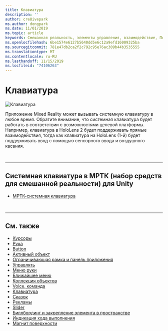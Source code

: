 ```yaml
---
title: Клавиатура
description: ''
author: cre8ivepark
ms.author: dongpark
ms.date: 11/01/2019
ms.topic: article
keywords: Смешанная реальность, элементы управления, взаимодействие, Пользовательский интерфейс, UX
ms.openlocfilehash: 6be1574e6127b5640dd5e6c12a9efd16009325ba
ms.sourcegitcommit: 781e47db2ca2f2c792c95e76ac309b44b3535555
ms.translationtype: MT
ms.contentlocale: ru-RU
ms.lasthandoff: 11/15/2019
ms.locfileid: "74106263"
---
```

# <a name="keyboard"></a>Клавиатура

![Клавиатура](images/UX/UX_Hero_Keyboard.jpg)

Приложение Mixed Reality может вызывать системную клавиатуру в любое время. Обратите внимание, что системная клавиатура будет работать в соответствии с возможностями целевой платформы. Например, клавиатура в HoloLens 2 будет поддерживать прямые взаимодействия, тогда как клавиатура на HoloLens (1-й) будет поддерживать ввод с помощью сенсорного ввода и воздушного касания.


<br>

---

## <a name="system-keyboard-in-mrtkmixed-reality-toolkit-for-unity"></a>Системная клавиатура в МРТК (набор средств для смешанной реальности) для Unity

* [МРТК-системная клавиатура](https://microsoft.github.io/MixedRealityToolkit-Unity/Documentation/README_SystemKeyboard.html)

<br>

---

## <a name="see-also"></a>См. также

* [Курсоры](cursors.md)
* [Рука](point-and-commit.md)
* [Button](button.md)
* [Активный объект](interactable-object.md)
* [Ограничивающая рамка и панель приложения](app-bar-and-bounding-box.md)
* [Управлять](direct-manipulation.md)
* [Меню руки](hand-menu.md)
* [Ближайшее меню](near-menu.md)
* [Коллекция объектов](object-collection.md)
* [Voice, команда](voice-input.md)
* [Клавиатура](keyboard.md)
* [Сказок](tooltip.md)
* [Рекламы](slate.md)
* [Slider](slider.md)
* [Биллбординг и закрепление элемента в пространстве](billboarding-and-tag-along.md)
* [Индикация хода выполнения](progress.md)
* [Магнит поверхности](surface-magnetism.md)